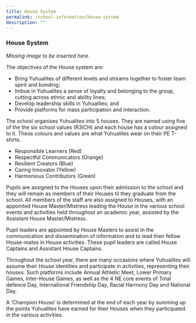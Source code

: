 ```yaml
---
title: House System
permalink: /school-information/house-system
description: ""
---
```

### House System

*Missing image to be inserted here.*

The objectives of the House system are:

*   Bring Yuhualites of different levels and streams together to foster team spirit and bonding;
*   Imbue in Yuhualites a sense of loyalty and belonging to the group, cutting across ethnic and ability lines;
*   Develop leadership skills in Yuhualites; and
*   Provide platforms for mass participation and interaction.

The school organises Yuhualites into 5 houses. They are named using five of the the six school values (R3ICH) and each house has a colour assigned to it. These colours and values are what Yuhualites wear on their PE T-shirts. 

*   Responsible Learners (Red)
*   Respectful Communicators (Orange)
*   Resilient Creators (Blue)
*   Caring Innovator (Yellow)
*   Harmonious Contributors (Green)

Pupils are assigned to the Houses upon their admission to the school and they will remain as members of their Houses til they graduate from the school. All members of the staff are also assigned to Houses, with an appointed House Master/Mistress leading the House in the various school events and activities held throughout an academic year, assisted by the Assistant House Master/Mistress.

Pupil leaders are appointed by House Masters to assist in the communication and dissemination of information and to lead their fellow House-mates in House activities. These pupil leaders are called House Captains and Assistant House Captains.

Throughout the school year, there are many occasions where Yuhualites will assume their House identities and participate in activities, representing their houses. Such platforms include Annual Athletic Meet, Lower Primary Games, Inter-House Games, as well as the 4 NE core events of Total defence Day, International Friendship Day, Racial Harmony Day and National Day.

A ‘Champion House’ is determined at the end of each year by summing up the points Yuhualites have earned for their Houses when they participated in the various activities.
